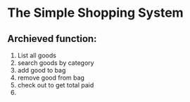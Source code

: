 # The Simple Shopping System
##  Archieved function:

1. List all goods
2. search goods by category
3. add good to bag
4. remove good from bag
5. check out to get total paid
6. 
